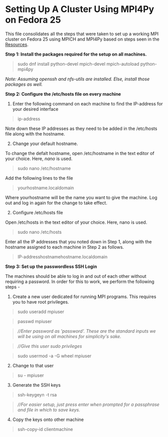 # Setting Up A Cluster Using MPI4Py on Fedora 25

This file consolidates all the steps that were taken to set up a working MPI cluster on Fedora 25 using MPICH and MPI4Py based on steps seen in the [Resources](paradime/Resources.md).

**Step 1: Install the packages required for the setup on all machines.**

>sudo dnf install python-devel mpich-devel mpich-autoload python-mpi4py

*Note: Assuming openssh and nfs-utils are installed. Else, install those packages as well.*

**Step 2: Configure the /etc/hosts file on every machine**

1. Enter the following command on each machine to find the IP-address for your desired interface

>ip-address

Note down these IP addresses as they need to be added in the /etc/hosts file along with the hostname.

2. Change your default hostname.

To change the defalt hostname, open /etc/hostname in the text editor of your choice. Here, *nano* is used.

>sudo nano /etc/hostname

Add the following lines to the file

>yourhostname.localdomain

Where yourhostname will be the name you want to give the machine. Log out and log in again for the change to take effect.

2. Configure /etc/hosts file

Open /etc/hosts in the text editor of your choice. Here, nano is used.

>sudo nano /etc/hosts

Enter all the IP addresses that you noted down in Step 1, along with the hostname assigned to each machine in Step 2 as follows.

>IP-address<tab>hostname<tab>hostname.localdomain

**Step 3: Set up the passwordless SSH Login**

The machines should be able to log in and out of each other without requiring a password. In order for this to work, we perform the following steps - 

1. Create a new user dedicated for running MPI programs. This requires you to have root privileges.

>sudo useradd mpiuser

>passwd mpiuser

>*//Enter password as 'password'. These are the standard inputs we will be using on all machines for simplicity's sake.*

> *//Give this user sudo privileges*

>sudo usermod -a -G wheel mpiuser

2. Change to that user

>su - mpiuser

3. Generate the SSH keys

> ssh-keygeyn -t rsa

> *//For easier setup, just press enter when prompted for a passphrase and file in which to save keys.*

4. Copy the keys onto other machine

>ssh-copy-id clientmachine
